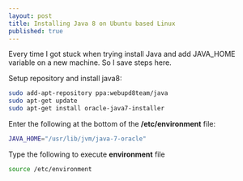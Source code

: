 ```yaml
---
layout: post
title: Installing Java 8 on Ubuntu based Linux
published: true
---
```



Every time I got stuck when trying install Java and add JAVA_HOME variable on a new machine. So I save steps here.  

Setup repository and install java8:

```bash
sudo add-apt-repository ppa:webupd8team/java
sudo apt-get update
sudo apt-get install oracle-java7-installer
```  

Enter the following at the bottom of the **/etc/environment** file:

```bash
JAVA_HOME="/usr/lib/jvm/java-7-oracle"
```    

Type the following to execute **environment** file
 
```bash
source /etc/environment
```
  
    
    